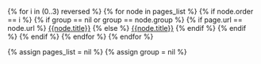 {% for i in (0..3) reversed %}
    {% for node in pages_list %}
        {% if node.order == i %}
            {% if group == nil or group == node.group %}
                {% if page.url == node.url %}
                    <a href="{{node.url}}"><span class="navbut active">{{node.title}}</span></a>
                {% else %}
                    <a href="{{node.url}}"><span class="navbut">{{node.title}}</span></a>
                {% endif %}
            {% endif %}
        {% endif %}
    {% endfor %}
{% endfor %}

{% assign pages_list = nil %}
{% assign group = nil %}
